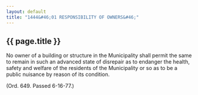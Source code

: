 ```yaml
---
layout: default 
title: "1444&#46;01 RESPONSIBILITY OF OWNERS&#46;"
---
```


{{ page.title }}
----------------

No owner of a building or structure in the Municipality shall permit the
same to remain in such an advanced state of disrepair as to endanger the
health, safety and welfare of the residents of the Municipality or so as
to be a public nuisance by reason of its condition.

(Ord. 649. Passed 6-16-77.)
